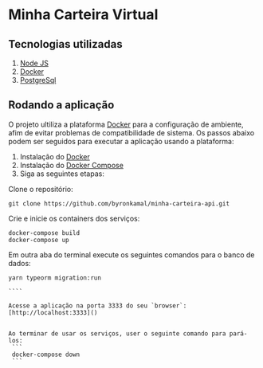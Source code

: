 # Minha Carteira Virtual

## Tecnologias utilizadas

1. [Node JS](https://nodejs.org/en/)
2. [Docker](https://www.docker.com/what-docker)
3. [PostgreSql](https://www.postgresql.org/)

## Rodando a aplicação

O projeto ultiliza a plataforma [Docker](https://www.docker.com/what-docker) para a configuração de ambiente, afim de evitar problemas de compatibilidade de sistema. Os passos abaixo podem ser seguidos para executar a aplicação usando a plataforma:

1) Instalação do [Docker](https://docs.docker.com/engine/installation/)
2) Instalação do [Docker Compose](https://docs.docker.com/compose/install/)
3) Siga as seguintes etapas:

Clone o repositório:

 ```
 git clone https://github.com/byronkamal/minha-carteira-api.git
 ```

Crie e inicie os containers dos serviços:

 ```
 docker-compose build
 docker-compose up
 ```

Em outra aba do terminal execute os seguintes comandos para o banco de dados:

`````
yarn typeorm migration:run

````

Acesse a aplicação na porta 3333 do seu `browser`: [http://localhost:3333]()


Ao terminar de usar os serviços, user o seguinte comando para pará-los:
 ```
 docker-compose down
 ```
